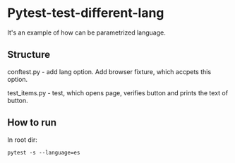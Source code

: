 # Pytest-test-different-lang
It's an example of how can be parametrized language.

## Structure
conftest.py - add lang option. Add browser fixture, which accpets this option.

test_items.py - test, which opens page, verifies button and prints the text of button.

## How to run
In root dir:

```pytest -s --language=es```
